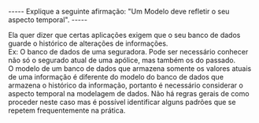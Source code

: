 ----- Explique a seguinte afirmação: "Um Modelo deve refletir o seu aspecto temporal". -----

Ela quer dizer que certas aplicações exigem que o seu banco de dados guarde o histórico de alterações de informações.  
Ex: O banco de dados de uma seguradora. Pode ser necessário conhecer não só o segurado atual de uma apólice, mas também os do passado.  
O modelo de um banco de dados que armazena somente os valores atuais de uma informação é diferente do modelo do banco de dados que armazena o histórico da informação, portanto é necessário considerar o aspecto temporal na modelagem de dados. Não há regras gerais de como proceder neste caso mas é possível identificar alguns padrões que se repetem frequentemente na prática.
